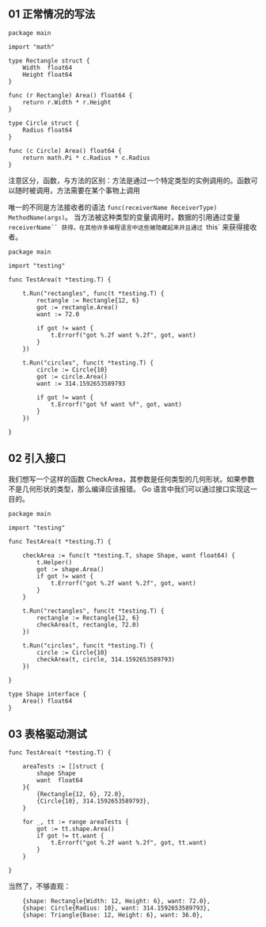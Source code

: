 ## 01 正常情况的写法

```
package main

import "math"

type Rectangle struct {
	Width  float64
	Height float64
}

func (r Rectangle) Area() float64 {
	return r.Width * r.Height
}

type Circle struct {
	Radius float64
}

func (c Circle) Area() float64 {
	return math.Pi * c.Radius * c.Radius
}

```

注意区分，函数，与方法的区别：方法是通过一个特定类型的实例调用的。函数可以随时被调用，方法需要在某个事物上调用

唯一的不同是方法接收者的语法 `func(receiverName ReceiverType) MethodName(args)`。
当方法被这种类型的变量调用时，数据的引用通过变量 `receiverName`` 获得。在其他许多编程语言中这些被隐藏起来并且通过 `this` 来获得接收者。

```
package main

import "testing"

func TestArea(t *testing.T) {

	t.Run("rectangles", func(t *testing.T) {
		rectangle := Rectangle{12, 6}
		got := rectangle.Area()
		want := 72.0

		if got != want {
			t.Errorf("got %.2f want %.2f", got, want)
		}
	})

	t.Run("circles", func(t *testing.T) {
		circle := Circle{10}
		got := circle.Area()
		want := 314.1592653589793

		if got != want {
			t.Errorf("got %f want %f", got, want)
		}
	})

}

```

## 02 引入接口

我们想写一个这样的函数 CheckArea，其参数是任何类型的几何形状。如果参数不是几何形状的类型，那么编译应该报错。 Go 语言中我们可以通过接口实现这一目的。
```
package main

import "testing"

func TestArea(t *testing.T) {

	checkArea := func(t *testing.T, shape Shape, want float64) {
		t.Helper()
		got := shape.Area()
		if got != want {
			t.Errorf("got %.2f want %.2f", got, want)
		}
	}

	t.Run("rectangles", func(t *testing.T) {
		rectangle := Rectangle{12, 6}
		checkArea(t, rectangle, 72.0)
	})

	t.Run("circles", func(t *testing.T) {
		circle := Circle{10}
		checkArea(t, circle, 314.1592653589793)
	})

}

```

```
type Shape interface {
	Area() float64
}

```

## 03 表格驱动测试

```
func TestArea(t *testing.T) {

    areaTests := []struct {
        shape Shape
        want  float64
    }{
        {Rectangle{12, 6}, 72.0},
        {Circle{10}, 314.1592653589793},
    }

    for _, tt := range areaTests {
        got := tt.shape.Area()
        if got != tt.want {
            t.Errorf("got %.2f want %.2f", got, tt.want)
        }
    }

}
```

当然了，不够直观：
```
    {shape: Rectangle{Width: 12, Height: 6}, want: 72.0},
    {shape: Circle{Radius: 10}, want: 314.1592653589793},
    {shape: Triangle{Base: 12, Height: 6}, want: 36.0},
```